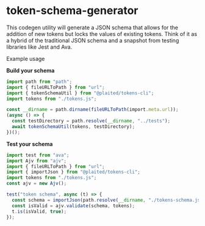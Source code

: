 # token-schema-generator

This codegen utility will generate a JSON schema that allows for the addition of
new tokens but locks the values of existing tokens. Think of it as a hybrid of
the traditional JSON schema and a snapshot from testing libraries like Jest and
Ava.

Example usage

**Build your schema**

```ts
import path from "path";
import { fileURLToPath } from "url";
import { tokenSchemaUtil } from "@plaited/tokens-cli";
import tokens from "./tokens.js";

const __dirname = path.dirname(fileURLToPath(import.meta.url));
(async () => {
  const testDirectory = path.resolve(__dirname, "../tests");
  await tokenSchemaUtil(tokens, testDirectory);
})();
```

**Test your schema**

```ts
import test from "ava";
import Ajv from "ajv";
import { fileURLToPath } from "url";
import { importJson } from "@plaited/tokens-cli";
import tokens from "./tokens.js";
const ajv = new Ajv();

test("token schema", async (t) => {
  const schema = importJson(path.resolve(__dirname, "./tokens-schema.json"));
  const isValid = ajv.validate(schema, tokens);
  t.is(isValid, true);
});
```
